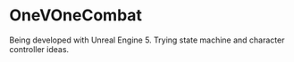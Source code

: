 # OneVOneCombat

Being developed with Unreal Engine 5. Trying state machine and character controller ideas.
